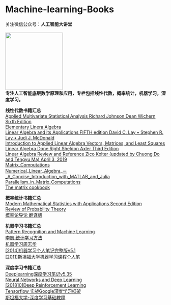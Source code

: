 # Machine-learning-Books
关注微信公众号：**人工智能大讲堂**<br />  
<img width="180" src="https://user-images.githubusercontent.com/AIDajiangtang/Machine-Learning-Books/QR.jpg"><br /> 
**专注人工智能底层数学原理和应用，专栏包括线性代数，概率统计，机器学习，深度学习。**<br /> 
 

**线性代数书籍汇总**<br />
[Applied Multivariate Statistical Analysis Richard Johnson Dean Wichern Sixth Edition](./Dajiangtang.md)<br /> 
[Elementary Linera Algebra](./Dajiangtang.md)<br /> 
[Linear Algebra and its Applications FIFTH edition David C. Lay • Stephen R. Lay • Judi J. McDonald](./Dajiangtang.md)<br /> 
[Introduction to Applied Linear Algebra Vectors, Matrices, and Least Squares](./Dajiangtang.md)<br /> 
[Linear Algebra Done Right Sheldon Axler Third Edition](./Dajiangtang.md)<br />
[Linear Algebra Review and Reference Zico Kolter (updated by Chuong Do and Tengyu Ma) April 3, 2019](./Dajiangtang.md)<br /> 
[Matrix_Computations](./Dajiangtang.md)<br /> 
[Numerical_Linear_Algebra_－_A_Concise_Introduction_with_MATLAB_and_Julia](./Dajiangtang.md)<br /> 
[Parallelism_in_Matrix_Computations](./Dajiangtang.md)<br /> 
[The matrix cookbook](./Dajiangtang.md)<br /> 


**概率统计书籍汇总**<br /> 
[Modern Mathematical Statistics with Applications Second Edition](./Dajiangtang.md)<br /> 
[Review of Probability Theory](./Dajiangtang.md)<br /> 
[概率论导论  翻译版](./Dajiangtang.md)<br /> 




**机器学习书籍汇总**<br /> 
[Pattern Recognition and Machine Learning](./Dajiangtang.md)<br /> 
[李航 统计学习方法](./Dajiangtang.md)<br /> 
[机器学习周志华](./Dajiangtang.md)<br /> 
[[2014]机器学习个人笔记完整版v5.1](./Dajiangtang.md)<br /> 
[[2011]斯坦福大学机器学习课程个人笔](./Dajiangtang.md)<br /> 




**深度学习书籍汇总**<br /> 
[Deeplearning深度学习笔记v5.35](./Dajiangtang.md)<br /> 
[Neural Networks and Deep Learning](./Dajiangtang.md)<br /> 
[[201810]Deep Reinforcement Learning](./Dajiangtang.md)<br /> 
[Tensorflow 实战Google深度学习框架](./Dajiangtang.md)<br /> 
[斯坦福大学-深度学习基础教程](./Dajiangtang.md)<br /> 




